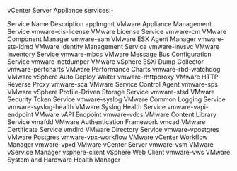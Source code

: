 vCenter Server Appliance services:-

Service Name	Description
applmgmt	VMware Appliance Management Service
vmware-cis-license	VMware License Service
vmware-cm	VMware Component Manager
vmware-eam	VMware ESX Agent Manager
vmware-sts-idmd	VMware Identity Management Service
vmware-invsvc	VMware Inventory Service
vmware-mbcs	VMware Message Bus Configuration Service
vmware-netdumper	VMware vSphere ESXi Dump Collector
vmware-perfcharts	VMware Performance Charts
vmware-rbd-watchdog	VMware vSphere Auto Deploy Waiter
vmware-rhttpproxy	VMware HTTP Reverse Proxy
vmware-sca	VMware Service Control Agent
vmware-sps	VMware vSphere Profile-Driven Storage Service
vmware-stsd	VMware Security Token Service
vmware-syslog	VMware Common Logging Service
vmware-syslog-health	VMware Syslog Health Service
vmware-vapi-endpoint	VMware vAPI Endpoint
vmware-vdcs	VMware Content Library Service
vmafdd	VMware Authentication Framework
vmcad	VMware Certificate Service
vmdird	VMware Directory Service
vmware-vpostgres	VMware Postgres
vmware-vpx-workflow	VMware vCenter Workflow Manager
vmware-vpxd	VMware vCenter Server
vmware-vsm	VMware vService Manager
vsphere-client	vSphere Web Client
vmware-vws	VMware System and Hardware Health Manager